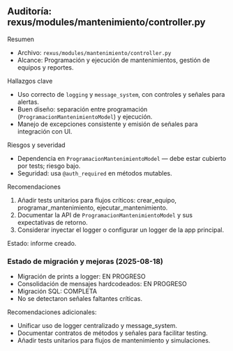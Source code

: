 ## Auditoría: rexus/modules/mantenimiento/controller.py

Resumen
- Archivo: `rexus/modules/mantenimiento/controller.py`
- Alcance: Programación y ejecución de mantenimientos, gestión de equipos y reportes.

Hallazgos clave
- Uso correcto de `logging` y `message_system`, con controles y señales para alertas.
- Buen diseño: separación entre programación (`ProgramacionMantenimientoModel`) y ejecución.
- Manejo de excepciones consistente y emisión de señales para integración con UI.

Riesgos y severidad
- Dependencia en `ProgramacionMantenimientoModel` — debe estar cubierto por tests; riesgo bajo.
- Seguridad: usa `@auth_required` en métodos mutables.

Recomendaciones
1. Añadir tests unitarios para flujos críticos: crear_equipo, programar_mantenimiento, ejecutar_mantenimiento.
2. Documentar la API de `ProgramacionMantenimientoModel` y sus expectativas de retorno.
3. Considerar inyectar el logger o configurar un logger de la app principal.

Estado: informe creado.

### Estado de migración y mejoras (2025-08-18)
- Migración de prints a logger: EN PROGRESO
- Consolidación de mensajes hardcodeados: EN PROGRESO
- Migración SQL: COMPLETA
- No se detectaron señales faltantes críticas.

Recomendaciones adicionales:
- Unificar uso de logger centralizado y message_system.
- Documentar contratos de métodos y señales para facilitar testing.
- Añadir tests unitarios para flujos de mantenimiento y simulaciones.

